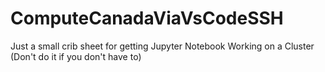 # ComputeCanadaViaVsCodeSSH
Just a small crib sheet for getting Jupyter Notebook Working on a Cluster (Don't do it if you don't have to)
